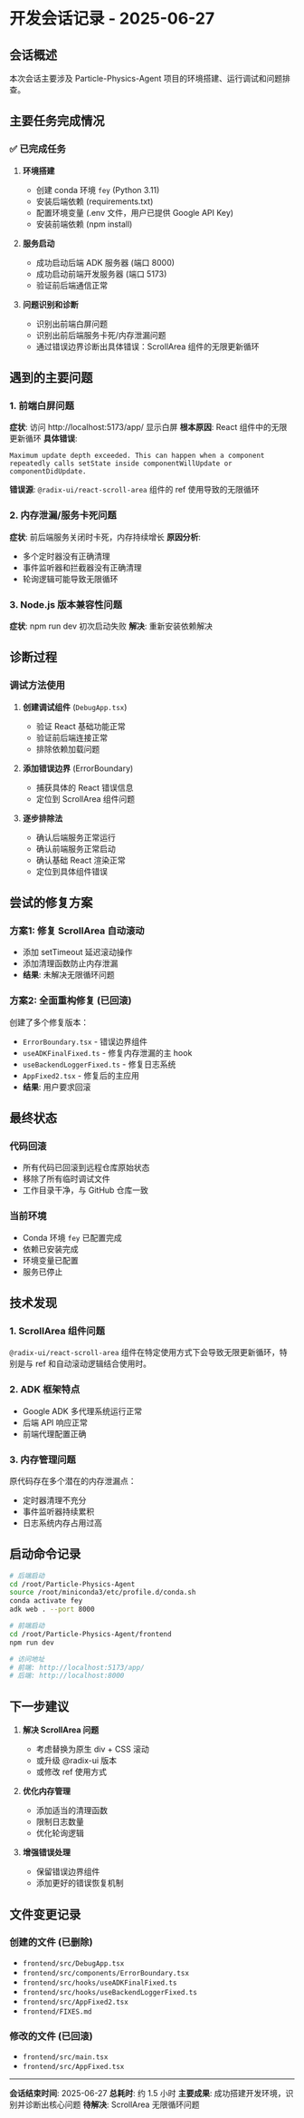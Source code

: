 # 开发会话记录 - 2025-06-27

## 会话概述
本次会话主要涉及 Particle-Physics-Agent 项目的环境搭建、运行调试和问题排查。

## 主要任务完成情况

### ✅ 已完成任务

1. **环境搭建**
   - 创建 conda 环境 `fey` (Python 3.11)
   - 安装后端依赖 (requirements.txt)
   - 配置环境变量 (.env 文件，用户已提供 Google API Key)
   - 安装前端依赖 (npm install)

2. **服务启动**
   - 成功启动后端 ADK 服务器 (端口 8000)
   - 成功启动前端开发服务器 (端口 5173)
   - 验证前后端通信正常

3. **问题识别和诊断**
   - 识别出前端白屏问题
   - 识别出前后端服务卡死/内存泄漏问题
   - 通过错误边界诊断出具体错误：ScrollArea 组件的无限更新循环

## 遇到的主要问题

### 1. 前端白屏问题
**症状**: 访问 http://localhost:5173/app/ 显示白屏
**根本原因**: React 组件中的无限更新循环
**具体错误**: 
```
Maximum update depth exceeded. This can happen when a component repeatedly calls setState inside componentWillUpdate or componentDidUpdate.
```
**错误源**: `@radix-ui/react-scroll-area` 组件的 ref 使用导致的无限循环

### 2. 内存泄漏/服务卡死问题
**症状**: 前后端服务关闭时卡死，内存持续增长
**原因分析**: 
- 多个定时器没有正确清理
- 事件监听器和拦截器没有正确清理
- 轮询逻辑可能导致无限循环

### 3. Node.js 版本兼容性问题
**症状**: npm run dev 初次启动失败
**解决**: 重新安装依赖解决

## 诊断过程

### 调试方法使用
1. **创建调试组件** (`DebugApp.tsx`)
   - 验证 React 基础功能正常
   - 验证前后端连接正常
   - 排除依赖加载问题

2. **添加错误边界** (ErrorBoundary)
   - 捕获具体的 React 错误信息
   - 定位到 ScrollArea 组件问题

3. **逐步排除法**
   - 确认后端服务正常运行
   - 确认前端服务正常启动
   - 确认基础 React 渲染正常
   - 定位到具体组件错误

## 尝试的修复方案

### 方案1: 修复 ScrollArea 自动滚动
- 添加 setTimeout 延迟滚动操作
- 添加清理函数防止内存泄漏
- **结果**: 未解决无限循环问题

### 方案2: 全面重构修复 (已回滚)
创建了多个修复版本：
- `ErrorBoundary.tsx` - 错误边界组件
- `useADKFinalFixed.ts` - 修复内存泄漏的主 hook
- `useBackendLoggerFixed.ts` - 修复日志系统
- `AppFixed2.tsx` - 修复后的主应用
- **结果**: 用户要求回滚

## 最终状态

### 代码回滚
- 所有代码已回滚到远程仓库原始状态
- 移除了所有临时调试文件
- 工作目录干净，与 GitHub 仓库一致

### 当前环境
- Conda 环境 `fey` 已配置完成
- 依赖已安装完成
- 环境变量已配置
- 服务已停止

## 技术发现

### 1. ScrollArea 组件问题
`@radix-ui/react-scroll-area` 组件在特定使用方式下会导致无限更新循环，特别是与 ref 和自动滚动逻辑结合使用时。

### 2. ADK 框架特点
- Google ADK 多代理系统运行正常
- 后端 API 响应正常
- 前端代理配置正确

### 3. 内存管理问题
原代码存在多个潜在的内存泄漏点：
- 定时器清理不充分
- 事件监听器持续累积
- 日志系统内存占用过高

## 启动命令记录

```bash
# 后端启动
cd /root/Particle-Physics-Agent
source /root/miniconda3/etc/profile.d/conda.sh
conda activate fey
adk web . --port 8000

# 前端启动  
cd /root/Particle-Physics-Agent/frontend
npm run dev

# 访问地址
# 前端: http://localhost:5173/app/
# 后端: http://localhost:8000
```

## 下一步建议

1. **解决 ScrollArea 问题**
   - 考虑替换为原生 div + CSS 滚动
   - 或升级 @radix-ui 版本
   - 或修改 ref 使用方式

2. **优化内存管理**
   - 添加适当的清理函数
   - 限制日志数量
   - 优化轮询逻辑

3. **增强错误处理**
   - 保留错误边界组件
   - 添加更好的错误恢复机制

## 文件变更记录

### 创建的文件 (已删除)
- `frontend/src/DebugApp.tsx`
- `frontend/src/components/ErrorBoundary.tsx`
- `frontend/src/hooks/useADKFinalFixed.ts`
- `frontend/src/hooks/useBackendLoggerFixed.ts`
- `frontend/src/AppFixed2.tsx`
- `frontend/FIXES.md`

### 修改的文件 (已回滚)
- `frontend/src/main.tsx`
- `frontend/src/AppFixed.tsx`

---

**会话结束时间**: 2025-06-27
**总耗时**: 约 1.5 小时
**主要成果**: 成功搭建开发环境，识别并诊断出核心问题
**待解决**: ScrollArea 无限循环问题